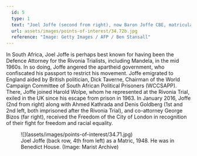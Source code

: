 ```yaml
---
  id: 5
  type: 1
  text: "Joel Joffe (second from right), now Baron Joffe CBE, matriculated from Marist ‘Obs’ in 1948."
  url: assets/images/points-of-interest/34.72b.jpg
  reference: "Image: Getty Images / AFP / Ben Stansall"
---
```

In South Africa, Joel Joffe is perhaps best known for having been the Defence Attorney for the Rivonia Trialists, including Mandela, in the mid 1960s. In so doing, Joffe angered the apartheid government, who confiscated his passport to restrict his movement. Joffe emigrated to England aided by British politician, Dick Taverne, Chairman of the World Campaign Committee of South African Political Prisoners (WCCSAPP). There, Joffe joined Harold Wolpe, whom he represented at the Rivonia Trial, exiled in the UK since his escape from prison in 1963. In January 2016, Joffe (2nd from right) along with Ahmed Kathrada and Denis Goldberg (1st and 2nd left, both imprisoned after the Rivonia Trial), and co-attorney George Bizos (far right), received the Freedom of the City of London in recognition of their fight for freedom and racial equality. 

<figure>![](assets/images/points-of-interest/34.71.jpg)
  <figcaption> Joel Joffe (back row, 4th from left) as a Matric, 1948. He was in Benedict House. (Image: Marist Archive) </figcaption>
</figure>

